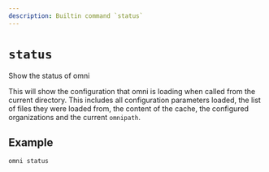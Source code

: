 ```yaml
---
description: Builtin command `status`
---
```


# `status`

Show the status of omni

This will show the configuration that omni is loading when called from the current directory. This includes all configuration parameters loaded, the list of files they were loaded from, the content of the cache, the configured organizations and the current `omnipath`.

## Example

```bash
omni status
```
